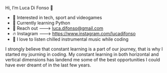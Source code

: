  Hi, I’m Luca Di Fonso 👋

- 👀 Interested in tech, sport and videogames
- 🌱 Currently learning Python
- 📧 Reach out ---> luca.difonso@gmail.com 
- 🔥 Instagram ---> https://www.instagram.com/lucadifonso
- 🎵 I love to listen chilled instrumental music while coding


I strongly believe that constant learning is a part of our journey, that is why I started my journing in coding.
My constant learning in both horizontal and vertical dimensions has landend me some of the best opportunities I could have ever dreamt of in the last few years.


<!---
Lucadifonso/Lucadifonso is a ✨ special ✨ repository because its `README.md` (this file) appears on your GitHub profile.
You can click the Preview link to take a look at your changes.
--->
